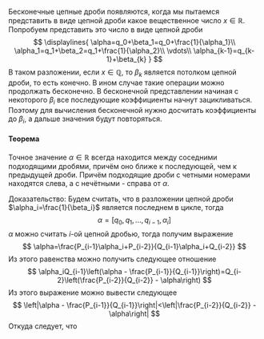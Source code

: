 Бесконечные цепные дроби появляются, когда мы пытаемся представить в виде цепной дроби какое вещественное число $x\in \mathbb R$. Попробуем представить это число в виде цепной дроби
$$
\displaylines{
\alpha=q_0+\beta_1=q_0+\frac{1}{\alpha_1}\\
\alpha_1=q_1+\beta_2=q_1+\frac{1}{\alpha_2}\\
\vdots\\
\alpha_{k-1}=q_{k-1}+\beta_{k}
}
$$
В таком разложении, если $x\in \mathbb Q$, то $\beta_k$ является потолком цепной дроби, то есть конечно. В ином случае такие операции можно продолжать бесконечно.
В бесконечной представлении начиная с некоторого $\beta_i$ все последующие коэффициенты начнут зацикливаться. Поэтому для вычисления бесконечной нужно досчитать коэффициенты до $\beta_i$, а дальше значения будут повторяться.

#### Теорема
Точное значение $\alpha \in \mathbb R$ всегда находится между соседними подходящими дробями, причём оно ближе к последующей, чем к предыдущей дроби. Причём подходящие дроби с четными номерами находятся слева, а с нечётными - справа от $\alpha$.

Доказательство:
Будем считать, что в разложении цепной дроби $\alpha_i=\frac{1}{\beta_i}$ является последнем в цикле, тогда
$$
\alpha=[q_0,q_1,...,q_{i-1},\alpha_i]
$$
$\alpha$ можно считать $i$-ой цепной дробью, тогда получим выражение
$$
\alpha=\frac{P_{i-1}\alpha_i+P_{i-2}}{Q_{i-1}\alpha_i+Q_{i-2}}
$$
Из этого равенства можно получить следующее отношение
$$
\alpha_iQ_{i-1}\left(\alpha - \frac{P_{i-1}}{Q_{i-1}}\right)=Q_{i-2}\left(\frac{P_{i-2}}{Q_{i-2}} - \alpha\right)
$$
Из этого выражение можно вывести следующее
$$
\left|\alpha - \frac{P_{i-1}}{Q_{i-1}}\right|<\left|\frac{P_{i-2}}{Q_{i-2}} - \alpha\right|
$$
Откуда следует, что